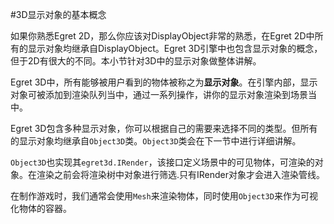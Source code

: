 #3D显示对象的基本概念

如果你熟悉Egret 2D，那么你应该对DisplayObject非常的熟悉，在Egret 2D中所有的显示对象均继承自DisplayObject。Egret 3D引擎中也包含显示对象的概念，但于2D有很大的不同。本小节针对3D中的显示对象做整体讲解。


Egret 3D中，所有能够被用户看到的物体被称之为**显示对象**。在引擎内部，显示对象可被添加到渲染队列当中，通过一系列操作，讲你的显示对象渲染到场景当中。

Egret 3D包含多种显示对象，你可以根据自己的需要来选择不同的类型。但所有的显示对象均继承自`Object3D`类。`Object3D`类会在下一节中进行详细讲解。

`Object3D`也实现其`egret3d.IRender`，该接口定义场景中的可见物体，可渲染的对象。在渲染之前会将渲染树中对象进行筛选.只有IRender对象才会进入渲染管线。

在制作游戏时，我们通常会使用`Mesh`来渲染物体，同时使用`Object3D`来作为可视化物体的容器。
